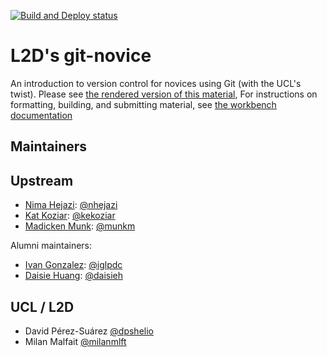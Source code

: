 [![Build and Deploy status](https://github.com/LearnToDiscover/git-novice/actions/workflows/sandpaper-main.yaml/badge.svg)](https://github.com/LearnToDiscover/git-novice/actions/workflows/sandpaper-main.yaml)

# L2D's git-novice

An introduction to version control for novices using Git (with the UCL's twist).
Please see [the rendered version of this material](https://learntodiscover.github.io/git-novice),
For instructions on formatting, building, and submitting material,
see [the workbench documentation][workbench]

## Maintainers

## Upstream

- [Nima Hejazi][hejazi_nima]: [@nhejazi](https://github.com/nhejazi)
- [Kat Koziar][koziar_kat]: [@kekoziar](https://github.com/kekoziar)
- [Madicken Munk][munk_madicken]: [@munkm](https://github.com/munkm)

Alumni maintainers:

- [Ivan Gonzalez][gonzalez_ivan]: [@iglpdc](https://github.com/iglpdc)
- [Daisie Huang][huang_daisie]: [@daisieh](https://github.com/daisieh)

## UCL / L2D

- David Pérez-Suárez [@dpshelio](https://github.com/dpshelio)
- Milan Malfait [@milanmlft](https://github.com/milanmlft)

[workbench]: https://carpentries.github.io/workbench/
[hejazi_nima]: https://carpentries.org/instructors/#nhejazi
[koziar_kat]: https://carpentries.org/instructors/#kekoziar
[munk_madicken]: https://carpentries.org/instructors/#munkm
[gonzalez_ivan]: https://carpentries.org/instructors/#iglpdc
[huang_daisie]: https://software-carpentry.org/team/#huang_daisie

